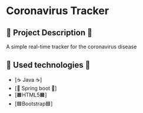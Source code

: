 # Coronavirus Tracker
## :pencil: Project Description :pencil:
A simple real-time tracker for the coronavirus disease
## :hammer: Used technologies :hammer:
*   [☕ Java ☕]
*   [🍃 Spring boot 🍃] 
*   [🟧HTML5🟧] 
*   [🟦Bootstrap🟦] 
